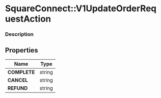 # SquareConnect::V1UpdateOrderRequestAction

### Description



## Properties
Name | Type
------------ | -------------
**COMPLETE** | string
**CANCEL** | string
**REFUND** | string


